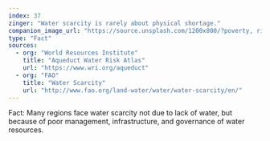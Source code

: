 ```yaml
---
index: 37
zinger: "Water scarcity is rarely about physical shortage."
companion_image_url: "https://source.unsplash.com/1200x800/?poverty, river, drought"
type: "Fact"
sources:
  - org: "World Resources Institute"
    title: "Aqueduct Water Risk Atlas"
    url: "https://www.wri.org/aqueduct"
  - org: "FAO"
    title: "Water Scarcity"
    url: "http://www.fao.org/land-water/water/water-scarcity/en/"
---
```

Fact: Many regions face water scarcity not due to lack of water, but because of poor management, infrastructure, and governance of water resources.
